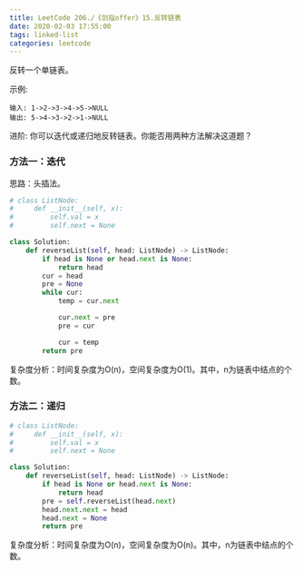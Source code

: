```yaml
---
title: LeetCode 206./《剑指offer》15.反转链表
date: 2020-02-03 17:55:00
tags: linked-list
categories: leetcode
---
```


反转一个单链表。

<!--more-->

示例:

```
输入: 1->2->3->4->5->NULL
输出: 5->4->3->2->1->NULL
```

进阶:
你可以迭代或递归地反转链表。你能否用两种方法解决这道题？

### 方法一：迭代

思路：头插法。

```python
# class ListNode:
#     def __init__(self, x):
#         self.val = x
#         self.next = None

class Solution:
    def reverseList(self, head: ListNode) -> ListNode:
        if head is None or head.next is None:
            return head
        cur = head
        pre = None
        while cur:
            temp = cur.next

            cur.next = pre
            pre = cur

            cur = temp
        return pre
```

复杂度分析：时间复杂度为O(n)，空间复杂度为O(1)。其中，n为链表中结点的个数。

### 方法二：递归

```python
# class ListNode:
#     def __init__(self, x):
#         self.val = x
#         self.next = None

class Solution:
    def reverseList(self, head: ListNode) -> ListNode:
        if head is None or head.next is None:
            return head
        pre = self.reverseList(head.next)
        head.next.next = head
        head.next = None
        return pre
```

复杂度分析：时间复杂度为O(n)，空间复杂度为O(n)。其中，n为链表中结点的个数。